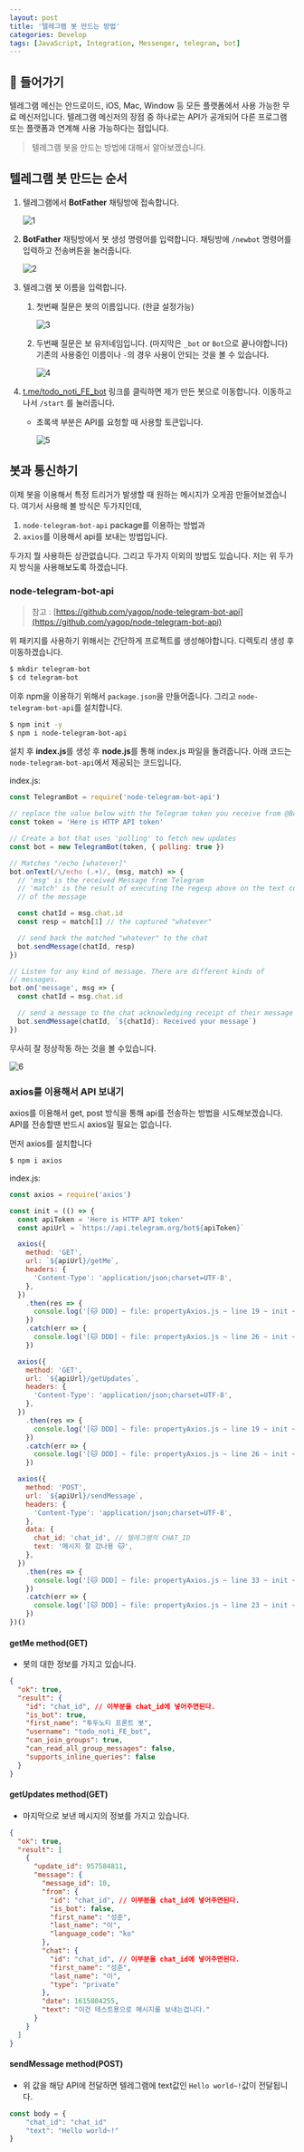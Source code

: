 ```yaml
---
layout: post
title: '텔레그램 봇 만드는 방법'
categories: Develop
tags: [JavaScript, Integration, Messenger, telegram, bot]
---
```


## 📖 들어가기

텔레그램 메신는 안드로이드, iOS, Mac, Window 등 모든 플랫폼에서 사용 가능한 무료 메신저입니다.
텔레그램 메신저의 장점 중 하나로는 API가 공개되어 다른 프로그램 또는 플랫폼과 연계해 사용 가능하다는 점입니다.

> 텔레그램 봇을 만드는 방법에 대해서 알아보겠습니다.

## 텔레그램 봇 만드는 순서

1.  텔레그램에서 **BotFather** 채팅방에 접속합니다.

    ![1](/assets/posts/make-telegram-bot/1.png)

2.  **BotFather** 채팅방에서 봇 생성 명령어를 입력합니다. 채팅방에 `/newbot` 명령어를 입력하고 전송버튼을 눌러줍니다.

    ![2](/assets/posts/make-telegram-bot/2.png)

3.  텔레그램 봇 이름을 입력합니다.

    1.  첫번째 질문은 봇의 이름입니다. (한글 설정가능)

        ![3](/assets/posts/make-telegram-bot/3.png)

    2.  두번째 질문은 보 유저네임입니다. (마지막은 `_bot` or `Bot`으로 끝나야합니다) <br>
        기존의 사용중인 이름이나 `-`의 경우 사용이 안되는 것을 볼 수 있습니다.

        ![4](/assets/posts/make-telegram-bot/4.png)

4.  [t.me/todo_noti_FE_bot]() 링크를 클릭하면 제가 만든 봇으로 이동합니다. 이동하고나서 `/start` 를 눌러줍니다.

    - 초록색 부분은 API를 요청할 때 사용할 토큰입니다.

      ![5](/assets/posts/make-telegram-bot/5.png)

## 봇과 통신하기

이제 봇을 이용해서 특정 트리거가 발생할 때 원하는 메시지가 오게끔 만들어보겠습니다.
여기서 사용해 볼 방식은 두가지인데,

1. `node-telegram-bot-api` package를 이용하는 방법과
2. `axios`를 이용해서 api를 보내는 방법입니다.

두가지 뭘 사용하든 상관없습니다. 그리고 두가지 이외의 방법도 있습니다. 저는 위 두가지 방식을 사용해보도록 하겠습니다.

### node-telegram-bot-api

> 참고 : [https://github.com/yagop/node-telegram-bot-api](https://github.com/yagop/node-telegram-bot-api)

위 패키지를 사용하기 위해서는 간단하게 프로젝트를 생성해야합니다. 디렉토리 생성 후 이동하겠습니다.

```bash
$ mkdir telegram-bot
$ cd telegram-bot
```

이후 npm을 이용하기 위해서 `package.json`을 만들어줍니다. 그리고 `node-telegram-bot-api`를 설치합니다.

```bash
$ npm init -y
$ npm i node-telegram-bot-api
```

설치 후 **index.js**를 생성 후 **node.js**를 통해 index.js 파일을 돌려줍니다. 아래 코드는 `node-telegram-bot-api`에서 제공되는 코드입니다.

index.js:

```js
const TelegramBot = require('node-telegram-bot-api')

// replace the value below with the Telegram token you receive from @BotFather
const token = 'Here is HTTP API token'

// Create a bot that uses 'polling' to fetch new updates
const bot = new TelegramBot(token, { polling: true })

// Matches "/echo [whatever]"
bot.onText(/\/echo (.+)/, (msg, match) => {
  // 'msg' is the received Message from Telegram
  // 'match' is the result of executing the regexp above on the text content
  // of the message

  const chatId = msg.chat.id
  const resp = match[1] // the captured "whatever"

  // send back the matched "whatever" to the chat
  bot.sendMessage(chatId, resp)
})

// Listen for any kind of message. There are different kinds of
// messages.
bot.on('message', msg => {
  const chatId = msg.chat.id

  // send a message to the chat acknowledging receipt of their message
  bot.sendMessage(chatId, `${chatId}: Received your message`)
})
```

무사히 잘 정상작동 하는 것을 볼 수있습니다.

![6](/assets/posts/make-telegram-bot/6.png)

### axios를 이용해서 API 보내기

axios를 이용해서 get, post 방식을 통해 api를 전송하는 방법을 시도해보겠습니다. API를 전송할땐 반드시 axios일 필요는 없습니다.

먼저 axios를 설치합니다

```bash
$ npm i axios
```

index.js:

```js
const axios = require('axios')

const init = (() => {
  const apiToken = 'Here is HTTP API token'
  const apiUrl = `https://api.telegram.org/bot${apiToken}`

  axios({
    method: 'GET',
    url: `${apiUrl}/getMe`,
    headers: {
      'Content-Type': 'application/json;charset=UTF-8',
    },
  })
    .then(res => {
      console.log('[🐱 DDD] ~ file: propertyAxios.js ~ line 19 ~ init ~ res', res.data)
    })
    .catch(err => {
      console.log('[🐱 DDD] ~ file: propertyAxios.js ~ line 26 ~ init ~ err', err)
    })

  axios({
    method: 'GET',
    url: `${apiUrl}/getUpdates`,
    headers: {
      'Content-Type': 'application/json;charset=UTF-8',
    },
  })
    .then(res => {
      console.log('[🐱 DDD] ~ file: propertyAxios.js ~ line 19 ~ init ~ res', res.data)
    })
    .catch(err => {
      console.log('[🐱 DDD] ~ file: propertyAxios.js ~ line 26 ~ init ~ err', err)
    })

  axios({
    method: 'POST',
    url: `${apiUrl}/sendMessage`,
    headers: {
      'Content-Type': 'application/json;charset=UTF-8',
    },
    data: {
      chat_id: 'chat_id', // 텔레그램의 CHAT_ID
      text: '메시지 잘 갔나용 🐱',
    },
  })
    .then(res => {
      console.log('[🐱 DDD] ~ file: propertyAxios.js ~ line 33 ~ init ~ res', res.data)
    })
    .catch(err => {
      console.log('[🐱 DDD] ~ file: propertyAxios.js ~ line 23 ~ init ~ err', err.message)
    })
})()
```

#### getMe method(GET)

- 봇의 대한 정보를 가지고 있습니다.

```json
{
  "ok": true,
  "result": {
    "id": "chat_id", // 이부분을 chat_id에 넣어주면된다.
    "is_bot": true,
    "first_name": "투두노티 프론트 봇",
    "username": "todo_noti_FE_bot",
    "can_join_groups": true,
    "can_read_all_group_messages": false,
    "supports_inline_queries": false
  }
}
```

#### getUpdates method(GET)

- 마지막으로 보낸 메시지의 정보를 가지고 있습니다.

```json
{
  "ok": true,
  "result": [
    {
      "update_id": 957584811,
      "message": {
        "message_id": 10,
        "from": {
          "id": "chat_id", // 이부분을 chat_id에 넣어주면된다.
          "is_bot": false,
          "first_name": "성준",
          "last_name": "이",
          "language_code": "ko"
        },
        "chat": {
          "id": "chat_id", // 이부분을 chat_id에 넣어주면된다.
          "first_name": "성준",
          "last_name": "이",
          "type": "private"
        },
        "date": 1615804255,
        "text": "이건 테스트용으로 메시지를 보내는겁니다."
      }
    }
  ]
}
```

#### sendMessage method(POST)

- 위 값을 해당 API에 전달하면 텔레그램에 text값인 `Hello world~!`값이 전달됩니다.

```js
const body = {
    "chat_id": "chat_id"
    "text": "Hello world~!"
}
```
